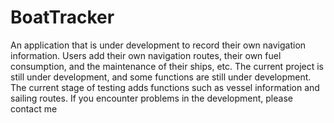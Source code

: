 # BoatTracker
An application that is under development to record their own navigation information. Users add their own navigation routes, their own fuel consumption, and the maintenance of their ships, etc. The current project is still under development, and some functions are still under development. The current stage of testing adds functions such as vessel information and sailing routes. If you encounter problems in the development, please contact me
